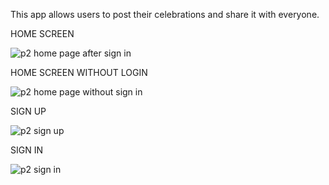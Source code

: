 This app allows users to post their celebrations and share it with everyone.


HOME SCREEN

![p2 home page after sign in](https://user-images.githubusercontent.com/66570867/116791053-65f14a00-aad5-11eb-9016-4934af3db3c3.png)



HOME SCREEN WITHOUT LOGIN

![p2 home page without sign in](https://user-images.githubusercontent.com/66570867/116791060-76a1c000-aad5-11eb-8575-6f173f21469f.png)



SIGN UP

![p2 sign up](https://user-images.githubusercontent.com/66570867/116791072-84efdc00-aad5-11eb-9047-c8bb440f43bd.png)



SIGN IN

![p2 sign in](https://user-images.githubusercontent.com/66570867/116791076-90430780-aad5-11eb-8405-c96ef40f7b01.png)

